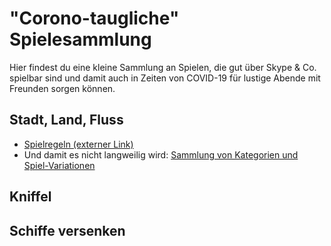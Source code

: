 # "Corono-taugliche" Spielesammlung

Hier findest du eine kleine Sammlung an Spielen, die gut über Skype & Co. spielbar sind und damit auch in Zeiten von COVID-19 für lustige Abende mit Freunden sorgen können.

## Stadt, Land, Fluss
* [Spielregeln (externer Link)](https://www.kindersache.de/bereiche/spiel-spass/spieletipps/stadt-land-fluss)
* Und damit es nicht langweilig wird: [Sammlung von Kategorien und Spiel-Variationen](stadtlandfluss/stadtlandfluss.md)
## Kniffel
## Schiffe versenken
